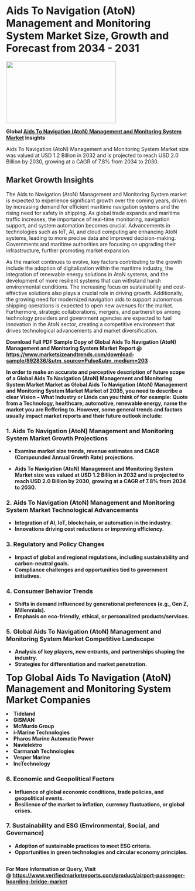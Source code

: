 <H1>Aids To Navigation (AtoN) Management and Monitoring System Market Size, Growth and Forecast from 2034 - 2031</H1><img class="aligncenter size-medium wp-image-584254" src="https://thirdeyenews.in/wp-content/uploads/2034/09/Global-Market-Research-300x168.jpeg" alt="" width="300" height="168" /><p><strong>Global&nbsp;<a href="https://www.marketsizeandtrends.com/download-sample/892836/&amp;utm_source=Pulse&amp;utm_medium=203">Aids To Navigation (AtoN) Management and Monitoring System Market</a> Insights</strong></p><p>Aids To Navigation (AtoN) Management and Monitoring System Market size was valued at USD 1.2 Billion in 2032 and is projected to reach USD 2.0 Billion by 2030, growing at a CAGR of 7.8% from 2034 to 2030.</p><p><h2>Market Growth Insights</h2> <p>The Aids to Navigation (AtoN) Management and Monitoring System market is expected to experience significant growth over the coming years, driven by increasing demand for efficient maritime navigation systems and the rising need for safety in shipping. As global trade expands and maritime traffic increases, the importance of real-time monitoring, navigation support, and system automation becomes crucial. Advancements in technologies such as IoT, AI, and cloud computing are enhancing AtoN systems, leading to more precise data and improved decision-making. Governments and maritime authorities are focusing on upgrading their infrastructure, further promoting market expansion.</p> <p><strong></strong></p> <p>As the market continues to evolve, key factors contributing to the growth include the adoption of digitalization within the maritime industry, the integration of renewable energy solutions in AtoN systems, and the development of more resilient systems that can withstand harsh environmental conditions. The increasing focus on sustainability and cost-effective solutions also plays a crucial role in driving growth. Additionally, the growing need for modernized navigation aids to support autonomous shipping operations is expected to open new avenues for the market. Furthermore, strategic collaborations, mergers, and partnerships among technology providers and government agencies are expected to fuel innovation in the AtoN sector, creating a competitive environment that drives technological advancements and market diversification.</p> <p><strong></p><p><span class=""><strong>Download Full PDF Sample Copy of Global Aids To Navigation (AtoN) Management and Monitoring System Market Report</strong> @ <a href="https://www.marketsizeandtrends.com/download-sample/892836/&amp;utm_source=Pulse&amp;utm_medium=203" target="_blank">https://www.marketsizeandtrends.com/download-sample/892836/&amp;utm_source=Pulse&amp;utm_medium=203</a></span></p><p>In order to make an accurate and perceptive description of future scope of a Global&nbsp;Aids To Navigation (AtoN) Management and Monitoring System Market Market as Global&nbsp;Aids To Navigation (AtoN) Management and Monitoring System Market Market of 2035, you need to describe a clear Vision &ndash; What Industry or Linda can you think of for example: Quote from a Technology, healthcare, automotive, renewable energy, name the market you are Reffering to. However, some general trends and factors usually impact market reports and their future outlook include:</p><h3>1.&nbsp;<strong>Aids To Navigation (AtoN) Management and Monitoring System Market Growth Projections</strong></h3><ul><li>Examine market size trends, revenue estimates and CAGR (Compounded Annual Growth Rate) projections.</li><li><p>Aids To Navigation (AtoN) Management and Monitoring System Market size was valued at USD 1.2 Billion in 2032 and is projected to reach USD 2.0 Billion by 2030, growing at a CAGR of 7.8% from 2034 to 2030.</p></li></ul><h3>2.&nbsp;<strong>Aids To Navigation (AtoN) Management and Monitoring System Market Technological Advancements</strong></h3><ul><li>Integration of AI, IoT, blockchain, or automation in the industry.</li><li>Innovations driving cost reductions or improving efficiency.</li></ul><h3>3.&nbsp;<strong>Regulatory and Policy Changes</strong></h3><ul><li>Impact of global and regional regulations, including sustainability and carbon-neutral goals.</li><li>Compliance challenges and opportunities tied to government initiatives.</li></ul><h3>4.&nbsp;<strong>Consumer Behavior Trends</strong></h3><ul><li>Shifts in demand influenced by generational preferences (e.g., Gen Z, Millennials).</li><li>Emphasis on eco-friendly, ethical, or personalized products/services.</li></ul><h3>5.&nbsp;<strong>Global Aids To Navigation (AtoN) Management and Monitoring System Market Competitive Landscape</strong></h3><ul><li>Analysis of key players, new entrants, and partnerships shaping the industry.</li><li>Strategies for differentiation and market penetration.</li></ul><p data-pm-slice="1 1 []"><span style="color: inherit; font-family: inherit; font-size: 25px;">Top Global Aids To Navigation (AtoN) Management and Monitoring System Market Companies</span></p><div class="" data-test-id=""><p><li>Tideland</li><li> GISMAN</li><li> McMurdo Group</li><li> i-Marine Technologies</li><li> Pharos Marine Automatic Power</li><li> Navielektro</li><li> Carmanah Technologies</li><li> Vesper Marine</li><li> IncTechnology</li></p></div><h3>6.&nbsp;<strong>Economic and Geopolitical Factors</strong></h3><ul><li>Influence of global economic conditions, trade policies, and geopolitical events.</li><li>Resilience of the market to inflation, currency fluctuations, or global crises.</li></ul><h3>7.&nbsp;<strong>Sustainability and ESG (Environmental, Social, and Governance)</strong></h3><ul><li>Adoption of sustainable practices to meet ESG criteria.</li><li>Opportunities in green technologies and circular economy principles.</li></ul><h2><strong style="font-size: 14px;">For More Information or Query, Visit @&nbsp;</strong><a style="background-color: #ffffff; font-size: 14px;" href="https://www.marketsizeandtrends.com/report/aids-to-navigation-aton-management-and-monitoring-system-market-/" target="_blank">https://www.verifiedmarketreports.com/product/airport-passenger-boarding-bridge-market</a></h2>
